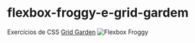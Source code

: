 # flexbox-froggy-e-grid-gardem
Exercícios de CSS
[Grid Garden](https://user-images.githubusercontent.com/92105095/151726029-cb2c2586-f42b-45ce-83d9-dd540ca4b6fb.png)
![Flexbox Froggy](https://user-images.githubusercontent.com/92105095/151726092-a4986c05-35da-4419-8fde-7fe710ab17cd.png)
